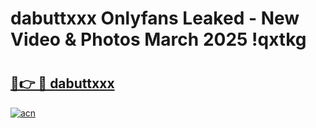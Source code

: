 # dabuttxxx Onlyfans Leaked - New Video & Photos March 2025 !qxtkg

# <h2><a href="https://h8g63e.iuczelnia.edu.pl?title=dabuttxxx&ref=qxtkg">🔗👉 🔴 dabuttxxx</a></h2>

[![acn](https://github.com/user-attachments/assets/0f9c940e-d8b0-45ae-aac7-cd30a18b3e1c)](https://h8g63e.iuczelnia.edu.pl?title=dabuttxxx&ref=qxtkg)


